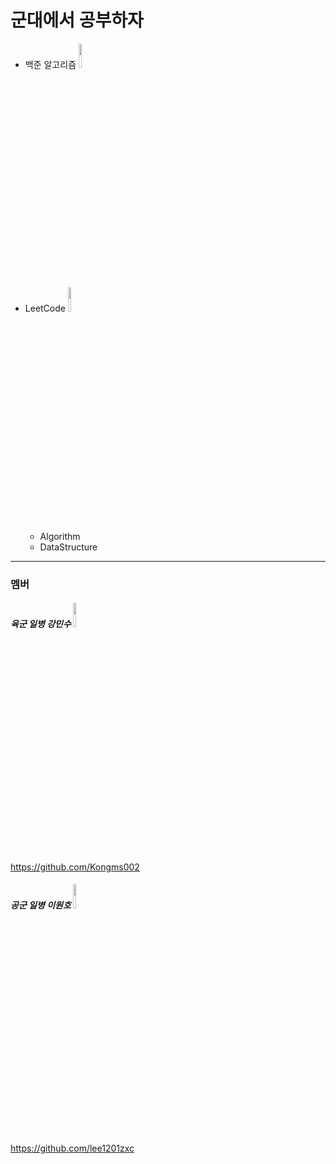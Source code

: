 # **군대에서 공부하자**

+ 백준 알고리즘 <img src="https://user-images.githubusercontent.com/95333770/209754645-71756d50-af2a-48cc-bd06-5efd2e402a4b.png"  width="10%" height="10%"/>
+ LeetCode <img src="https://user-images.githubusercontent.com/95333770/209754661-75bff64e-13cf-4952-871e-c4ea30edb3a9.png"  width="10%" height="10%"/>
  + Algorithm
  + DataStructure

***
### 멤버 

##### 육군 일병 강민수 <img src="https://user-images.githubusercontent.com/95333770/209754691-ba90ea62-65e4-433f-a9c0-67f3bd0fd927.jpg"  width="10%" height="10%"/>
<https://github.com/Kongms002>

##### 공군 일병 이원호 <img src="https://user-images.githubusercontent.com/95333770/209754680-2955fb0c-b7d9-440e-970d-a5ecb9df455b.png" width="10%" height="10%"/>
<https://github.com/lee1201zxc>
